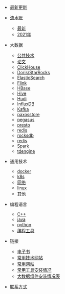 * [最新更新](/)
* [流水账](/work.md.md)
  * [最新](/work.md.md)
  * [2021年](/work_2021.md)
* 大数据
  * [公共技术](/bigdata/)
  * [论文](/bigdata/paper/)
  * [ClickHouse](/bigdata/clickhouse/)
  * [Doris/StarRocks](/bigdata/doris/)
  * [ElasticSearch](/bigdata/es/)
  * [Flink](/bigdata/flink/)
  * [HBase](/bigdata/hbase/)
  * [Hive](/bigdata/hive/)
  * [Hudi](/bigdata/hudi/)
  * [InfluxDB](/bigdata/InfluxDB/)
  * [Kafka](/bigdata/kafka/)
  * [paxosstore](/bigdata/paxosstore/)
  * [pegasus](/bigdata/pegasus/)
  * [presto](/bigdata/presto/)
  * [redis](/bigdata/redis/)
  * [rocksdb](/bigdata/rocksdb/)
  * [redis](/bigdata/redis/)
  * [Spark](/bigdata/spark/)
  * [tdengine](/bigdata/tdengine/)
 
* 通用技术
  * [docker](/general/docker/)
  * [k8s](/general/k8s/)
  * [网络](/general/network/)
  * [linux](/general/linux/)
  * [其他](/general/other/)
* 编程语言
  * [C++](/language/cpp/) 
  * [java](/language/java/) 
  * [python](/language/python/) 
  * [编程工具](/language/util/) 
* 链接
  * [电子书](http://book.iotop.xyz/)
  * [常用技术网站](/website-tech.md)
  * [常用网站](/website.md)
  * [常用工具安装情况](/general/software-map.md)
  * [大数据组件安装情况表](/bigdata/software_map.md)
* [联系方式](/contact.md)
